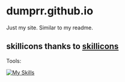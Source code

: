 # dumprr.github.io

Just my site. Similar to my readme.

skillicons thanks to [skillicons](https://skillicons.dev/)
---

Tools:

[![My Skills](https://skillicons.dev/icons?i=html,css,js,github&theme=dark)](https://skillicons.dev)
